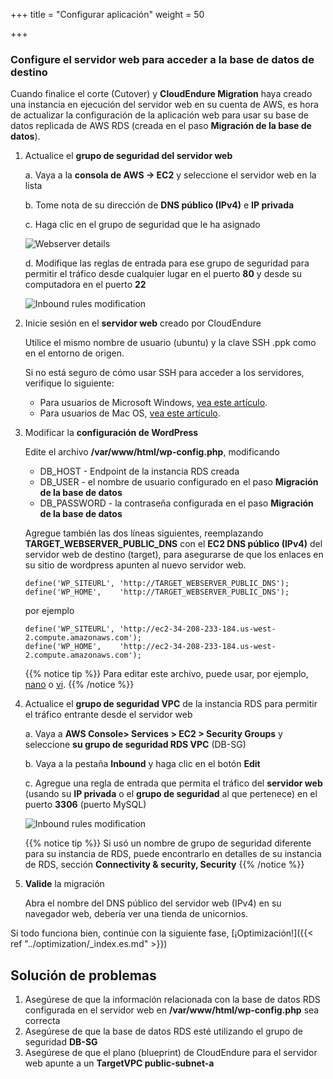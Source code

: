 +++
title = "Configurar aplicación"
weight = 50

+++

### Configure el servidor web para acceder a la base de datos de destino

Cuando finalice el corte (Cutover) y **CloudEndure Migration** haya creado una instancia en ejecución del servidor web en su cuenta de AWS, es hora de actualizar la configuración de la aplicación web para usar su base de datos replicada de AWS RDS (creada en el paso **Migración de la base de datos**).


1. Actualice el **grupo de seguridad del servidor web**

    a. Vaya a la **consola de AWS -> EC2** y seleccione el servidor web en la lista
	
    b. Tome nota de su dirección de **DNS público (IPv4)** e **IP privada**
	
    c. Haga clic en el grupo de seguridad que le ha asignado  

    ![Webserver details](/ce/webserver_details.png)

    d. Modifique las reglas de entrada para ese grupo de seguridad para permitir el tráfico desde cualquier lugar en el puerto **80** y desde su computadora en el puerto **22**

    ![Inbound rules modification](/ce/edit_webserver_inbound_rules.png)

2. Inicie sesión en el **servidor web** creado por CloudEndure  

    Utilice el mismo nombre de usuario (ubuntu) y la clave SSH .ppk como en el entorno de origen.

	Si no está seguro de cómo usar SSH para acceder a los servidores, verifique lo siguiente:
    - Para usuarios de Microsoft Windows, <a href="https://docs.aws.amazon.com/AWSEC2/latest/UserGuide/putty.html" target="_blank">vea este artículo</a>.  
    - Para usuarios de Mac OS, <a href="https://docs.aws.amazon.com/quickstarts/latest/vmlaunch/step-2-connect-to-instance.html#sshclient" target="_blank">vea este artículo</a>.

3. Modificar la **configuración de WordPress**

    Edite el archivo **/var/www/html/wp-config.php**, modificando
    - DB_HOST - Endpoint de la instancia RDS creada
    - DB_USER - el nombre de usuario configurado en el paso **Migración de la base de datos**
    - DB_PASSWORD - la contraseña configurada en el paso **Migración de la base de datos**
    
    Agregue también las dos líneas siguientes, reemplazando **TARGET_WEBSERVER_PUBLIC_DNS** con el **EC2 DNS público (IPv4)** del servidor web de destino (target), para asegurarse de que los enlaces en su sitio de wordpress apunten al nuevo servidor web.
              
    ```
    define('WP_SITEURL', 'http://TARGET_WEBSERVER_PUBLIC_DNS');        
    define('WP_HOME',    'http://TARGET_WEBSERVER_PUBLIC_DNS');
    ```
    
    por ejemplo
    ```
    define('WP_SITEURL', 'http://ec2-34-208-233-184.us-west-2.compute.amazonaws.com');
    define('WP_HOME',    'http://ec2-34-208-233-184.us-west-2.compute.amazonaws.com');
   ```

    {{% notice tip %}}
Para editar este archivo, puede usar, por ejemplo, <a href="https://www.howtoforge.com/linux-nano-command/" target="_blank">nano</a> o <a href="https://www.washington.edu/computing/unix/vi.html" target="_blank">vi</a>.
{{% /notice %}}     

4. Actualice el **grupo de seguridad VPC** de la instancia RDS para permitir el tráfico entrante desde el servidor web

    a. Vaya a **AWS Console> Services > EC2 > Security Groups** y seleccione **su grupo de seguridad RDS VPC** (DB-SG)
	
    b. Vaya a la pestaña **Inbound** y haga clic en el botón **Edit**
	
    c. Agregue una regla de entrada que permita el tráfico del **servidor web** (usando su **IP privada** o el **grupo de seguridad** al que pertenece) en el puerto **3306** (puerto MySQL)
    
    ![Inbound rules modification](/ce/database_update_security_group.png)

    {{% notice tip %}}
Si usó un nombre de grupo de seguridad diferente para su instancia de RDS, puede encontrarlo en detalles de su instancia de RDS, sección **Connectivity & security, Security**
{{% /notice %}}     
    

5. **Valide** la migración

    Abra el nombre del DNS público del servidor web (IPv4) en su navegador web, debería ver una tienda de unicornios.

Si todo funciona bien, continúe con la siguiente fase, [¡Optimización!]({{< ref "../optimization/_index.es.md" >}})

## Solución de problemas

1.	Asegúrese de que la información relacionada con la base de datos RDS configurada en el servidor web en **/var/www/html/wp-config.php** sea correcta
2.	Asegúrese de que la base de datos RDS esté utilizando el grupo de seguridad **DB-SG**
3.	Asegúrese de que el plano (blueprint) de CloudEndure para el servidor web apunte a un **TargetVPC public-subnet-a**

